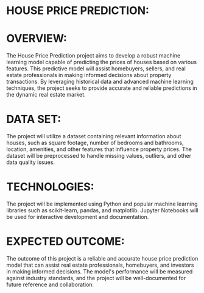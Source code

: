 # HOUSE PRICE PREDICTION:
# OVERVIEW:
The House Price Prediction project aims to develop a robust machine learning model capable of predicting the prices of houses based on various features. This predictive model will assist homebuyers, sellers, and real estate professionals in making informed decisions about property transactions. By leveraging historical data and advanced machine learning techniques, the project seeks to provide accurate and reliable predictions in the dynamic real estate market.
# DATA SET:
The project will utilize a dataset containing relevant information about houses, such as square footage, number of bedrooms and bathrooms, location, amenities, and other features that influence property prices. The dataset will be preprocessed to handle missing values, outliers, and other data quality issues.
# TECHNOLOGIES:
The project will be implemented using Python and popular machine learning libraries such as scikit-learn, pandas, and matplotlib. Jupyter Notebooks will be used for interactive development and documentation.
# EXPECTED OUTCOME:
The outcome of this project is a reliable and accurate house price prediction model that can assist real estate professionals, homebuyers, and investors in making informed decisions. The model's performance will be measured against industry standards, and the project will be well-documented for future reference and collaboration.





